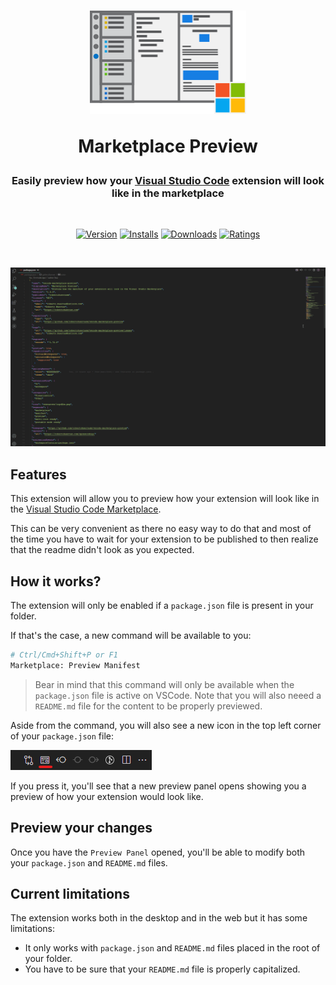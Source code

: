 <div align="center">
<h1>
<img src="https://raw.githubusercontent.com/robertohuertasm/vscode-marketplace-preview/master/resources/images/logo_lean.png" alt="logo" width="250">

<b>Marketplace Preview</b>
</h1>

<h3>Easily preview how your <a href="https://code.visualstudio.com" target="_blank">Visual Studio Code</a> extension will look like in the marketplace</h3>
<br/>

[![Version](https://vsmarketplacebadge.apphb.com/version-short/robertohuertasm.vscode-marketplace-preview.svg?style=for-the-badge&colorA=252525&colorB=0079CC)](https://marketplace.visualstudio.com/items?itemName=robertohuertasm.vscode-marketplace-preview)
[![Installs](https://vsmarketplacebadge.apphb.com/installs-short/robertohuertasm.vscode-marketplace-preview.svg?style=for-the-badge&colorA=252525&colorB=0079CC)](https://marketplace.visualstudio.com/items?itemName=robertohuertasm.vscode-marketplace-preview)
[![Downloads](https://vsmarketplacebadge.apphb.com/downloads-short/robertohuertasm.vscode-marketplace-preview.svg?style=for-the-badge&colorA=252525&colorB=0079CC)](https://marketplace.visualstudio.com/items?itemName=robertohuertasm.vscode-marketplace-preview)
[![Ratings](https://vsmarketplacebadge.apphb.com/rating/robertohuertasm.vscode-marketplace-preview.svg?style=for-the-badge&colorA=252525&colorB=0079CC)](https://marketplace.visualstudio.com/items?itemName=robertohuertasm.vscode-marketplace-preview)

<br/>

![demo](https://raw.githubusercontent.com/robertohuertasm/vscode-marketplace-preview/master/resources/images/demo.gif)

</div>

## Features

This extension will allow you to preview how your extension will look like in the [Visual Studio Code Marketplace](https://marketplace.visualstudio.com/vscode).

This can be very convenient as there no easy way to do that and most of the time you have to wait for your extension to be published to then realize that the readme didn't look as you expected.

## How it works?

The extension will only be enabled if a `package.json` file is present in your folder.

If that's the case, a new command will be available to you:

```sh
# Ctrl/Cmd+Shift+P or F1
Marketplace: Preview Manifest
```

> Bear in mind that this command will only be available when the `package.json` file is active on VSCode. Note that you will also neeed a `README.md` file for the content to be properly previewed.

Aside from the command, you will also see a new icon in the top left corner of your `package.json` file:

![icon](https://raw.githubusercontent.com/robertohuertasm/vscode-marketplace-preview/master/resources/images/docs_icon.png)

If you press it, you'll see that a new preview panel opens showing you a preview of how your extension would look like.

## Preview your changes

Once you have the `Preview Panel` opened, you'll be able to modify both your `package.json` and `README.md` files.

## Current limitations

The extension works both in the desktop and in the web but it has some limitations:

- It only works with `package.json` and `README.md` files placed in the root of your folder.
- You have to be sure that your `README.md` file is properly capitalized.
